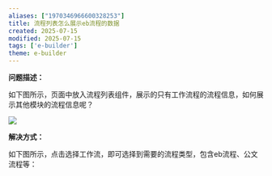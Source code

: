 ```yaml
---
aliases: ["1970346966600328253"]
title: 流程列表怎么展示eb流程的数据
created: 2025-07-15
modified: 2025-07-15
tags: ['e-builder']
theme: e-builder
---
```


**问题描述：**

如下图所示，页面中放入流程列表组件，展示的只有工作流程的流程信息，如何展示其他模块的流程信息呢？

![](https://myhelpdoc.oss-cn-heyuan.aliyuncs.com/mdimages/a341eea718a7ba08c0b46dc691d79e5e.jpg)

**解决方式：**

如下图所示，点击选择工作流，即可选择到需要的流程类型，包含eb流程、公文流程等：

